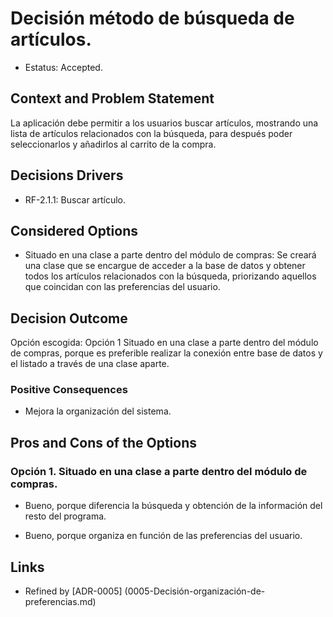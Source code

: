 # Decisión método de búsqueda de artículos.    
  
* Estatus: Accepted.    


## Context and Problem Statement    

La aplicación debe permitir a los usuarios buscar artículos, mostrando una lista de artículos relacionados con la búsqueda, para después poder seleccionarlos y añadirlos al carrito de la compra. 

  
## Decisions Drivers    

*  RF-2.1.1: Buscar artículo. 

  
## Considered Options    

* Situado en una clase a parte dentro del módulo de compras:  Se creará una clase que se encargue de acceder a la base de datos y obtener todos los artículos relacionados con la búsqueda, priorizando aquellos que coincidan con las preferencias del usuario.  

  
## Decision Outcome    

Opción escogida: Opción 1 Situado en una clase a parte dentro del módulo de compras, porque es preferible realizar la conexión entre base de datos y el listado a través de una clase aparte. 

  
### Positive Consequences    

* Mejora la organización del sistema.  


## Pros and Cons of the Options    
### Opción 1. Situado en una clase a parte dentro del módulo de compras. 

* Bueno, porque diferencia la búsqueda y obtención de la información del resto del programa. 

* Bueno, porque organiza en función de las preferencias del usuario. 


## Links 

 *  Refined by [ADR-0005] (0005-Decisión-organización-de-preferencias.md) 